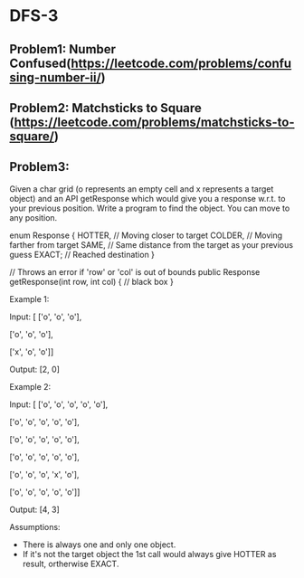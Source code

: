 # DFS-3

## Problem1: Number Confused(https://leetcode.com/problems/confusing-number-ii/)


## Problem2: Matchsticks to Square (https://leetcode.com/problems/matchsticks-to-square/)

## Problem3:
Given a char grid (o represents an empty cell and x represents a target object) and an API getResponse which would give you a response w.r.t. to your previous position. Write a program to find the object. You can move to any position.

enum Response {
	HOTTER,  // Moving closer to target
	COLDER,  // Moving farther from target
	SAME,    // Same distance from the target as your previous guess
	EXACT;   // Reached destination
}

// Throws an error if 'row' or 'col' is out of bounds
public Response getResponse(int row, int col) {
	// black box
}

Example 1:

Input:
[
 ['o', 'o', 'o'],

 ['o', 'o', 'o'],
 
 ['x', 'o', 'o']]

Output: [2, 0]

Example 2:

Input:
[
 ['o', 'o', 'o', 'o', 'o'],

 ['o', 'o', 'o', 'o', 'o'],
 
 ['o', 'o', 'o', 'o', 'o'],
 
 ['o', 'o', 'o', 'o', 'o'],
 
 ['o', 'o', 'o', 'x', 'o'],
 
 ['o', 'o', 'o', 'o', 'o']]

Output: [4, 3]

Assumptions:

* There is always one and only one object.
* If it's not the target object the 1st call would always give HOTTER as result, ortherwise EXACT.
